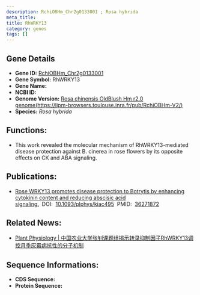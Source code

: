 ```yaml
---
description: RchiOBHm_Chr2g0133001 ; Rosa hybrida
meta_title:
title: RhWRKY13
category: genes
tags: []
---
```


## Gene Details
- **Gene ID:**	[RchiOBHm_Chr2g0133001](RchiOBHm_Chr2g0133001)
- **Gene Symbol:** RhWRKY13
- **Gene Name:** 
- **NCBI ID:** [](https://www.ncbi.nlm.nih.gov/gene/?term=)
- **Genome Version:** [Rosa chinensis OldBlush Hm r2.0 genome(https://lipm-browsers.toulouse.inra.fr/pub/RchiOBHm-V2/)]()
- **Species:** *Rosa hybrida*

## Functions:
   - This work revealed the molecular mechanism of RhWRKY13-mediated disease protection against B. cinerea in rose flowers by its opposite effects on CK and ABA signaling.

## Publications:
   - [Rose WRKY13 promotes disease protection to Botrytis by enhancing cytokinin content and reducing abscisic acid signaling.]( https://academic.oup.com/plphys/article/191/1/679/6769906?login=true)&nbsp;&nbsp;DOI:&nbsp;&nbsp;[10.1093/plphys/kiac495](https://academic.oup.com/plphys/article/191/1/679/6769906?login=true)&nbsp;&nbsp;PMID:&nbsp;&nbsp;[36271872](https://pubmed.ncbi.nlm.nih.gov/36271872/)

## Related News:
   - [Plant Physiology | 中国农业大学张钊课题组揭示转录抑制因子RhWRKY13调控月季灰霉病抗性的分子机制](https://mp.weixin.qq.com/s?__biz=Mzg3MDEwNDEyMg==&mid=2247539998&idx=4&sn=d09d045f6f015ab36fd8a0a4fda98521&chksm=ce90f04bf9e7795d6f13695ffc1e6c0562544a730ed62201ca9ddf82753ed2a3249ea55555c1&scene=27#wechat_redirect)

## Sequence Informations:
- **CDS Sequence:**
- **Protein Sequence:**
